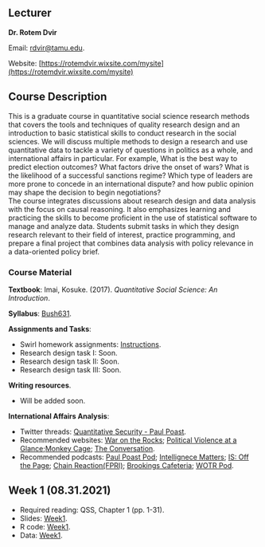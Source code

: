 ## Lecturer

**Dr. Rotem Dvir** 

Email: [rdvir@tamu.edu](rdvir@tamu.edu). 

Website: [https://rotemdvir.wixsite.com/mysite](https://rotemdvir.wixsite.com/mysite)

## Course Description

This is a graduate course in quantitative social science research methods that covers the tools and techniques of quality research design and an introduction to basic statistical skills to conduct research in the social sciences. We will discuss multiple methods to design a research and use quantitative data to tackle a variety of questions in politics as a whole, and international affairs in particular. For example, What is the best way to predict election outcomes? What factors drive the onset of wars? What is the likelihood of a successful sanctions regime? Which type of leaders are more prone to concede in an international dispute? and how public opinion may shape the decision to begin negotiations?  
The course integrates discussions about research design and data analysis with the focus on causal reasoning. It also emphasizes learning and practicing the skills to become proficient in the use of statistical software to manage and analyze data. Students submit tasks in which they design research relevant to their field of interest, practice programming, and prepare a final project that combines data analysis with policy relevance in a data-oriented policy brief.

### Course Material

**Textbook**: Imai, Kosuke. (2017). *Quantitative Social Science: An Introduction*.  

**Syllabus**: [Bush631](BUSH_Syllabus.pdf). 

**Assignments and Tasks**:  

  - Swirl homework assignments: [Instructions](Fall2021_Tasks/Swirl.pdf).
  - Research design task I: Soon.
  - Research design task II: Soon.
  - Research design task III: Soon.  

**Writing resources**. 

  - Will be added soon.

**International Affairs Analysis**:  

  - Twitter threads: [Quantitative Security - Paul Poast](http://www.paulpoast.com/quantitative-security-threads/4594675941).
  - Recommended websites: [War on the Rocks](https://warontherocks.com); [Political Violence at a Glance](https://politicalviolenceataglance.org);[Monkey Cage](https://monkeycagetopicguides.org); [The Conversation](https://theconversation.com/us).
  - Recommended podcasts: [Paul Poast Pod](https://open.spotify.com/show/57N2HMfcYw3coHTPv1lYw7); [Intellignece Matters](https://podbay.fm/p/intelligence-matters); [IS: Off the Page](https://www.belfercenter.org/OffthePage); [Chain Reaction(FPRI)](https://www.fpri.org/multimedia/chain-reaction/); [Brookings Cafeteria](https://www.brookings.edu/series/brookings-cafeteria-podcast/); [WOTR Pod](https://warontherocks.com/category/podcasts/war-on-the-rocks/).  

## Week 1 (08.31.2021) 

  - Required reading: QSS, Chapter 1 (pp. 1-31).
  - Slides: [Week1](Content/wk1_slides.pdf).
  - R code: [Week1](Code/Week1/Code_week1.R).
  - Data: [Week1](Data/Week1/ags.xlsx).

